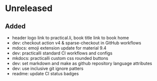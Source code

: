# Unreleased

## Added
- header logo link to practical.li, book title link to book home
- dev: checkout action v4 & sparse-checkout in GitHub workflows
- mdocs: emoji extension update for material 9.4
- dev: practicalli standard CI workflows and configs
- mkdocs: practicalli custom css rounded buttons
- dev: set markdown and make as github repository language attributes
- dev: use inclusive git ignore patters
- readme: update CI status badges
